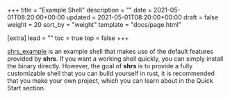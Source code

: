 +++
title = "Example Shell"
description = ""
date = 2021-05-01T08:20:00+00:00
updated = 2021-05-01T08:20:00+00:00
draft = false
weight = 20
sort_by = "weight"
template = "docs/page.html"

[extra]
lead = ""
toc = true
top = false
+++

[shrs_example](https://github.com/MrPicklePinosaur/shrs/tree/master/shrs_example)
is an example shell that makes use of the default features provided by
**shrs**. If you want a working shell quickly, you can simply install the
binary directly. However, the goal of **shrs** is to provide a fully
customizable shell that you can build yourself in rust, it is recommended that
you make your own project, which you can learn about in the Quick Start section.


